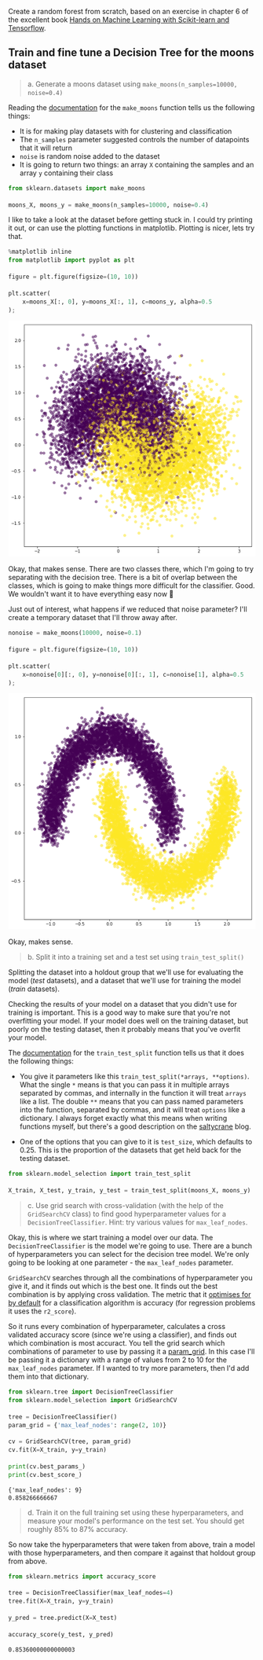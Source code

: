 
Create a random forest from scratch, based on an exercise in chapter 6 of the excellent book [Hands on Machine Learning with Scikit-learn and Tensorflow](http://shop.oreilly.com/product/0636920052289.do).

## Train and fine tune a Decision Tree for the moons dataset

> a. Generate a moons dataset using `make_moons(n_samples=10000, noise=0.4)`

Reading the [documentation](http://scikit-learn.org/stable/modules/generated/sklearn.datasets.make_moons.html) for the `make_moons` function tells us the following things:

 - It is for making play datasets with for clustering and classification
 - The `n_samples` parameter suggested controls the number of datapoints that it will return
 - `noise` is random noise added to the dataset
 - It is going to return two things: an array `X` containing the samples and an array `y` containing their class


```python
from sklearn.datasets import make_moons

moons_X, moons_y = make_moons(n_samples=10000, noise=0.4)
```

I like to take a look at the dataset before getting stuck in.
I could try printing it out, or can use the plotting functions in matplotlib.
Plotting is nicer, lets try that.


```python
%matplotlib inline
from matplotlib import pyplot as plt

figure = plt.figure(figsize=(10, 10))

plt.scatter(
    x=moons_X[:, 0], y=moons_X[:, 1], c=moons_y, alpha=0.5
);
```


![png](Random%20forest%20from%20scratch_files/Random%20forest%20from%20scratch_3_0.png)


Okay, that makes sense.
There are two classes there, which I'm going to try separating with the decision tree.
There is a bit of overlap between the classes, which is going to make things more difficult for the classifier.
Good. We wouldn't want it to have everything easy now 🙂

Just out of interest,
what happens if we reduced that noise parameter?
I'll create a temporary dataset that I'll throw away after.


```python
nonoise = make_moons(10000, noise=0.1)

figure = plt.figure(figsize=(10, 10))

plt.scatter(
    x=nonoise[0][:, 0], y=nonoise[0][:, 1], c=nonoise[1], alpha=0.5
);
```


![png](Random%20forest%20from%20scratch_files/Random%20forest%20from%20scratch_5_0.png)


Okay, makes sense.

> b. Split it into a training set and a test set using `train_test_split()`

Splitting the dataset into a holdout group that we'll use for evaluating the model (_test_ datasets),
and a dataset that we'll use for training the model (_train_ datasets).

Checking the results of your model on a dataset that you didn't use for training is important.
This is a good way to make sure that you're not overfitting your model.
If your model does well on the training dataset,
but poorly on the testing dataset, 
then it probably means that you've overfit your model.

The [documentation](http://scikit-learn.org/stable/modules/generated/sklearn.model_selection.train_test_split.html) for the `train_test_split` function tells us that it does the following things:

 - You give it parameters like this `train_test_split(*arrays, **options)`. What the single `*` means is that you can pass it in multiple arrays separated by commas, and internally in the function it will treat `arrays` like a list. The double `**` means that you can pass named parameters into the function, separated by commas, and it will treat `options` like a dictionary. I always forget exactly what this means when writing functions myself, but there's a good description on the [saltycrane](http://www.saltycrane.com/blog/2008/01/how-to-use-args-and-kwargs-in-python/) blog.
 
 - One of the options that you can give to it is `test_size`, which defaults to $0.25$. This is the proportion of the datasets that get held back for the testing dataset.


```python
from sklearn.model_selection import train_test_split

X_train, X_test, y_train, y_test = train_test_split(moons_X, moons_y)
```

> c. Use grid search with cross-validation (with the help of the `GridSearchCV` class) to find good hyperparameter values for a `DecisionTreeClassifier`. Hint: try various values for `max_leaf_nodes`.

Okay, this is where we start training a model over our data.
The `DecisionTreeClassifier` is the model we're going to use.
There are a bunch of hyperparameters you can select for the decision tree model.
We're only going to be looking at one parameter - the `max_leaf_nodes` parameter.

`GridSearchCV` searches through all the combinations of hyperparameter you give it,
and it finds out which is the best one.
It finds out the best combination is by applying cross validation.
The metric that it [optimises for by default](http://scikit-learn.org/stable/modules/grid_search.html#specifying-an-objective-metric) for a classification algorithm is accuracy
(for regression problems it uses the `r2_score`).

So it runs every combination of hyperparameter,
calculates a cross validated accuracy score (since we're using a classifier),
and finds out which combination is most accuract.
You tell the grid search which combinations of parameter to use by passing it a [param_grid](http://scikit-learn.org/stable/modules/generated/sklearn.model_selection.GridSearchCV.html).
In this case I'll be passing it a dictionary with a range of values from 2 to 10 for the `max_leaf_nodes` parameter.
If I wanted to try more parameters, then I'd add them into that dictionary.


```python
from sklearn.tree import DecisionTreeClassifier
from sklearn.model_selection import GridSearchCV

tree = DecisionTreeClassifier()
param_grid = {'max_leaf_nodes': range(2, 10)}

cv = GridSearchCV(tree, param_grid)
cv.fit(X=X_train, y=y_train)

print(cv.best_params_)
print(cv.best_score_)
```

    {'max_leaf_nodes': 9}
    0.858266666667


> d. Train it on the full training set using these hyperparameters, and measure your model's performance on the test set. You should get roughly $85\%$ to $87\%$ accuracy.

So now take the hyperparameters that were taken from above,
train a model with those hyperparameters,
and then compare it against that holdout group from above.


```python
from sklearn.metrics import accuracy_score

tree = DecisionTreeClassifier(max_leaf_nodes=4)
tree.fit(X=X_train, y=y_train)

y_pred = tree.predict(X=X_test)

accuracy_score(y_test, y_pred)
```




    0.85360000000000003


